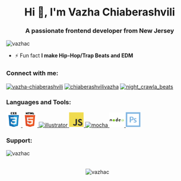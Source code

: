 <h1 align="center">Hi 👋, I'm Vazha Chiaberashvili</h1>
<h3 align="center">A passionate frontend developer from New Jersey</h3>

<p align="left"> <img src="https://komarev.com/ghpvc/?username=vazhac&label=Profile%20views&color=0e75b6&style=flat" alt="vazhac" /> </p>

- ⚡ Fun fact **I make Hip-Hop/Trap Beats and EDM**

<h3 align="left">Connect with me:</h3>
<p align="left">
<a href="https://linkedin.com/in/vazha-chiaberashvili" target="blank"><img align="center" src="https://raw.githubusercontent.com/rahuldkjain/github-profile-readme-generator/neutral-icons/src/images/icons/Social/linked-in-alt.svg" alt="vazha-chiaberashvili" height="30" width="40" /></a>
<a href="https://fb.com/chiaberashvilivazha" target="blank"><img align="center" src="https://raw.githubusercontent.com/rahuldkjain/github-profile-readme-generator/neutral-icons/src/images/icons/Social/facebook.svg" alt="chiaberashvilivazha" height="30" width="40" /></a>
<a href="https://instagram.com/night_crawla_beats" target="blank"><img align="center" src="https://raw.githubusercontent.com/rahuldkjain/github-profile-readme-generator/neutral-icons/src/images/icons/Social/instagram.svg" alt="night_crawla_beats" height="30" width="40" /></a>
</p>

<h3 align="left">Languages and Tools:</h3>
<p align="left"> <a href="https://www.w3schools.com/css/" target="_blank"> <img src="https://raw.githubusercontent.com/devicons/devicon/master/icons/css3/css3-original-wordmark.svg" alt="css3" width="40" height="40"/> </a> <a href="https://www.w3.org/html/" target="_blank"> <img src="https://raw.githubusercontent.com/devicons/devicon/master/icons/html5/html5-original-wordmark.svg" alt="html5" width="40" height="40"/> </a> <a href="https://www.adobe.com/in/products/illustrator.html" target="_blank"> <img src="https://www.vectorlogo.zone/logos/adobe_illustrator/adobe_illustrator-icon.svg" alt="illustrator" width="40" height="40"/> </a> <a href="https://developer.mozilla.org/en-US/docs/Web/JavaScript" target="_blank"> <img src="https://raw.githubusercontent.com/devicons/devicon/master/icons/javascript/javascript-original.svg" alt="javascript" width="40" height="40"/> </a> <a href="https://mochajs.org" target="_blank"> <img src="https://www.vectorlogo.zone/logos/mochajs/mochajs-icon.svg" alt="mocha" width="40" height="40"/> </a> <a href="https://nodejs.org" target="_blank"> <img src="https://raw.githubusercontent.com/devicons/devicon/master/icons/nodejs/nodejs-original-wordmark.svg" alt="nodejs" width="40" height="40"/> </a> <a href="https://www.photoshop.com/en" target="_blank"> <img src="https://raw.githubusercontent.com/devicons/devicon/master/icons/photoshop/photoshop-line.svg" alt="photoshop" width="40" height="40"/> </a> </p>

<h3 align="left">Support:</h3>
<p><a href="https://www.buymeacoffee.com/vazhac"> <img align="left" src="https://cdn.buymeacoffee.com/buttons/v2/default-yellow.png" height="50" width="210" alt="vazhac" /></a></p><br><br>

<p>&nbsp;<img align="center" src="https://github-readme-stats.vercel.app/api?username=vazhac&show_icons=true&locale=en" alt="vazhac" /></p>
